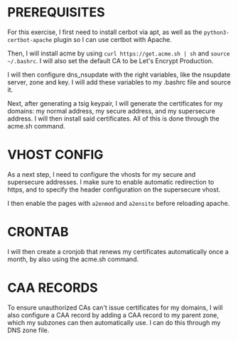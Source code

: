 

# PREREQUISITES

For this exercise, I first need to install cerbot via apt, as well as the `python3-certbot-apache` plugin so I can
use certbot with Apache.


Then, I will install acme by using `curl https://get.acme.sh | sh` and `source ~/.bashrc`. I will also set the
default CA to be Let's Encrypt Production.

I will then configure dns_nsupdate with the right variables, like the nsupdate server, zone and key. I will add
these variables to my .bashrc file and source it.


Next, after generating a tsig keypair, I will generate the certificates for my domains: my normal address, my secure address, and my supersecure
address.
I will then install said certificates. All of this is done through the acme.sh command.




# VHOST CONFIG

As a next step, I need to configure the vhosts for my secure and supersecure addresses. I make sure to enable
automatic redirection to https, and to specify the header configuration on the supersecure vhost.

I then enable the pages with `a2enmod` and `a2ensite` before reloading apache.



# CRONTAB

I will then create a cronjob that renews my certificates automatically once a month, by also using the acme.sh
command.



# CAA RECORDS

To ensure unauthorized CAs can't issue certificates for my domains, I will also configure a CAA record by adding
a CAA record to my parent zone, which my subzones can then automatically use. I can do this through my DNS zone
file.
